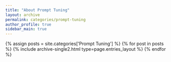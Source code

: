 ```yaml
---
title: "About Prompt Tuning"
layout: archive
permalink: categories/prompt-tuning
author_profile: true
sidebar_main: true
---
```


{% assign posts = site.categories['Prompt Tuning'] %}
{% for post in posts %} {% include archive-single2.html type=page.entries_layout %} {% endfor %}